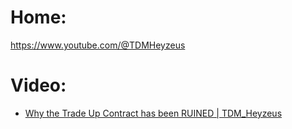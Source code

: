# Home:
https://www.youtube.com/@TDMHeyzeus

# Video:
- [Why the Trade Up Contract has been RUINED | TDM_Heyzeus](https://youtu.be/M4Loby9B2wQ)
